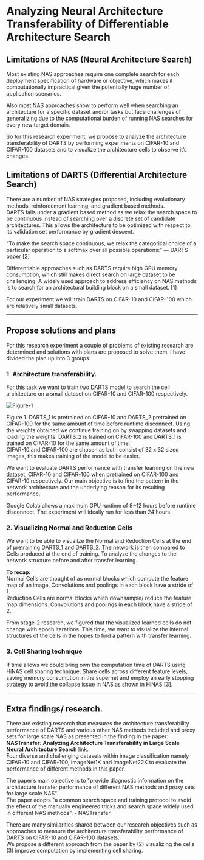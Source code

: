 # Analyzing Neural Architecture Transferability of Differentiable Architecture Search  

## Limitations of NAS (Neural Architecture Search)  

Most existing NAS approaches require one complete search for each deployment specification of hardware or objective, which makes it computationally impractical given the potentially huge number of application scenarios.  

Also most NAS approaches show to perform well when searching an architecture for a specific dataset and/or tasks but face challenges of generalizing due to the computational burden of running NAS searches for every new target domain.  

So for this research experiment, we propose to analyze the architecture transferability of DARTS by performing experiments on CIFAR-10 and CIFAR-100 datasets and to visualize the architecture cells to observe it’s changes.  


## Limitations of DARTS (Differential Architecture Search)  
There are a number of NAS strategies proposed, including evolutionary methods, reinforcement learning, and gradient based methods.  
DARTS falls under a gradient based method as we relax the search space to be continuous instead of searching over a discrete set of candidate architectures. This allows the architecture to be optimized with respect to its validation set performance by gradient descent.  

“To make the search space continuous, we relax the categorical choice of a particular operation to a softmax over all possible operations:” — DARTS paper [2]  

Differentiable approaches such as DARTS require high GPU memory consumption, which still makes direct search on large dataset to be challenging. A widely used approach to address efficiency on NAS methods is to search for an architectural building block on a small dataset. [1]  

For our experiment we will train DARTS on CIFAR-10 and CIFAR-100 which are relatively small datasets.  

---

## Propose solutions and plans  

For this research experiment a couple of problems of existing research are determined and solutions with plans are proposed to solve them. I have divided the plan up into 3 groups.

### 1. Architecture transferability.  

For this task we want to train two DARTS model to search the cell architecture on a small dataset on CIFAR-10 and CIFAR-100 respectively.  

![Figure-1](../assets/Stage-3/Figure-1.png) 

Figure 1. DARTS_1 is pretrained on CIFAR-10 and DARTS_2 pretrained on CIFAR-100 for the same amount of time before runtime disconnect. Using the weights obtained we continue training on by swapping datasets and loading the weights. DARTS_2 is trained on CIFAR-100 and DARTS_1 is trained on CIFAR-10 for the same amount of time.  
CIFAR-10 and CIFAR-100 are chosen as both consist of 32 x 32 sized images, this makes training of the model to be easier. 

We want to evaluate DARTS performance with transfer learning on the new dataset, CIFAR-10 and CIFAR-100 when pretrained on CIFAR-100 and CIFAR-10 respectively.
Our main objective is to find the pattern in the network architecture and the underlying reason for its resulting performance.  

Google Colab allows a maximum GPU runtime of 8~12 hours before runtime disconnect. The experiment will ideally run for less than 24 hours.  

### 2. Visualizing Normal and Reduction Cells  

We want to be able to visualize the Normal and Reduction Cells at the end of pretraining DARTS_1 and DARTS_2. The network is then compared to Cells produced at the end of training. To analyze the changes to the network structure before and after transfer learning.  

**To recap:**  
Normal Cells are thought of as normal blocks which compute the feature map of an image. Convolutions and poolings in each block have a stride of 1.  
Reduction Cells are normal blocks which downsample/ reduce the feature map dimensions. Convolutions and poolings in each block have a stride of 2.  

From stage-2 research, we figured that the visualized learned cells do not change with epoch iterations. This time, we want to visualize the internal structures of the cells in the hopes to find a pattern with transfer learning.  

### 3. Cell Sharing technique  

If time allows we could bring own the computation time of DARTS using HiNAS cell sharing technique. Share cells across different feature levels, saving memory consumption in the supernet and employ an early stopping strategy to avoid the collapse issue in NAS as shown in HiNAS [3].  

---

## Extra findings/ research.  

There are existing research that measures the architecture transferability performance of DARTS and various other NAS methods included and proxy sets for large scale NAS as  presented in the finding In the paper:  
**NASTransfer: Analyzing Architecture Transferability in Large Scale Neural Architecture Search** [link](https://arxiv.org/abs/2006.13314).  
Four diverse and challenging datasets within image classification namely CIFAR-10 and CIFAR-100, ImageNet1K and ImageNet22K to evaluate the performance of different methods in this paper.  

The paper’s main objective is to "provide diagnostic information on the architecture transfer performance of different NAS methods and proxy sets for large scale NAS".  
The paper adopts "a common search space and training protocol to avoid the effect of the manually engineered tricks and search space widely used in different NAS methods". - NASTransfer   

There are many similarities shared between our research objectives such as approaches to measure the architecture transferability performance of DARTS on CIFAR-10 and CIFAR-100 datasets.  
We propose a different approach from the paper by (2) visualizing the cells (3) improve computation by implementing cell sharing.  

